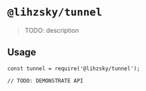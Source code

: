 # `@lihzsky/tunnel`

> TODO: description

## Usage

```
const tunnel = require('@lihzsky/tunnel');

// TODO: DEMONSTRATE API
```
